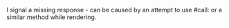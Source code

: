 I signal a missing response - can be caused by an attempt to use #call: or a similar method while rendering.